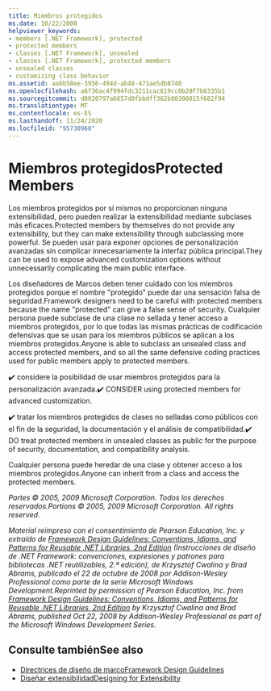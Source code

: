 ```yaml
---
title: Miembros protegidos
ms.date: 10/22/2008
helpviewer_keywords:
- members [.NET Framework], protected
- protected members
- classes [.NET Framework], unsealed
- classes [.NET Framework], protected members
- unsealed classes
- customizing class behavior
ms.assetid: aa0b58ee-3956-494d-ab48-471ae5db8740
ms.openlocfilehash: a6f36ac4f994fdc3211cac619cc0b20f7b0335b1
ms.sourcegitcommit: d8020797a6657d0fbbdff362b80300815f682f94
ms.translationtype: MT
ms.contentlocale: es-ES
ms.lasthandoff: 11/24/2020
ms.locfileid: "95730960"
---
```

# <a name="protected-members"></a><span data-ttu-id="19fa3-102">Miembros protegidos</span><span class="sxs-lookup"><span data-stu-id="19fa3-102">Protected Members</span></span>

<span data-ttu-id="19fa3-103">Los miembros protegidos por sí mismos no proporcionan ninguna extensibilidad, pero pueden realizar la extensibilidad mediante subclases más eficaces.</span><span class="sxs-lookup"><span data-stu-id="19fa3-103">Protected members by themselves do not provide any extensibility, but they can make extensibility through subclassing more powerful.</span></span> <span data-ttu-id="19fa3-104">Se pueden usar para exponer opciones de personalización avanzadas sin complicar innecesariamente la interfaz pública principal.</span><span class="sxs-lookup"><span data-stu-id="19fa3-104">They can be used to expose advanced customization options without unnecessarily complicating the main public interface.</span></span>

 <span data-ttu-id="19fa3-105">Los diseñadores de Marcos deben tener cuidado con los miembros protegidos porque el nombre "protegido" puede dar una sensación falsa de seguridad.</span><span class="sxs-lookup"><span data-stu-id="19fa3-105">Framework designers need to be careful with protected members because the name "protected" can give a false sense of security.</span></span> <span data-ttu-id="19fa3-106">Cualquier persona puede subclase de una clase no sellada y tener acceso a miembros protegidos, por lo que todas las mismas prácticas de codificación defensivas que se usan para los miembros públicos se aplican a los miembros protegidos.</span><span class="sxs-lookup"><span data-stu-id="19fa3-106">Anyone is able to subclass an unsealed class and access protected members, and so all the same defensive coding practices used for public members apply to protected members.</span></span>

 <span data-ttu-id="19fa3-107">✔️ considere la posibilidad de usar miembros protegidos para la personalización avanzada.</span><span class="sxs-lookup"><span data-stu-id="19fa3-107">✔️ CONSIDER using protected members for advanced customization.</span></span>

 <span data-ttu-id="19fa3-108">✔️ tratar los miembros protegidos de clases no selladas como públicos con el fin de la seguridad, la documentación y el análisis de compatibilidad.</span><span class="sxs-lookup"><span data-stu-id="19fa3-108">✔️ DO treat protected members in unsealed classes as public for the purpose of security, documentation, and compatibility analysis.</span></span>

 <span data-ttu-id="19fa3-109">Cualquier persona puede heredar de una clase y obtener acceso a los miembros protegidos.</span><span class="sxs-lookup"><span data-stu-id="19fa3-109">Anyone can inherit from a class and access the protected members.</span></span>

 <span data-ttu-id="19fa3-110">*Partes © 2005, 2009 Microsoft Corporation. Todos los derechos reservados.*</span><span class="sxs-lookup"><span data-stu-id="19fa3-110">*Portions © 2005, 2009 Microsoft Corporation. All rights reserved.*</span></span>

 <span data-ttu-id="19fa3-111">*Material reimpreso con el consentimiento de Pearson Education, Inc. y extraído de [Framework Design Guidelines: Conventions, Idioms, and Patterns for Reusable .NET Libraries, 2nd Edition](https://www.informit.com/store/framework-design-guidelines-conventions-idioms-and-9780321545619) (Instrucciones de diseño de .NET Framework: convenciones, expresiones y patrones para bibliotecas .NET reutilizables, 2.ª edición), de Krzysztof Cwalina y Brad Abrams, publicado el 22 de octubre de 2008 por Addison-Wesley Professional como parte de la serie Microsoft Windows Development.*</span><span class="sxs-lookup"><span data-stu-id="19fa3-111">*Reprinted by permission of Pearson Education, Inc. from [Framework Design Guidelines: Conventions, Idioms, and Patterns for Reusable .NET Libraries, 2nd Edition](https://www.informit.com/store/framework-design-guidelines-conventions-idioms-and-9780321545619) by Krzysztof Cwalina and Brad Abrams, published Oct 22, 2008 by Addison-Wesley Professional as part of the Microsoft Windows Development Series.*</span></span>

## <a name="see-also"></a><span data-ttu-id="19fa3-112">Consulte también</span><span class="sxs-lookup"><span data-stu-id="19fa3-112">See also</span></span>

- [<span data-ttu-id="19fa3-113">Directrices de diseño de marco</span><span class="sxs-lookup"><span data-stu-id="19fa3-113">Framework Design Guidelines</span></span>](index.md)
- [<span data-ttu-id="19fa3-114">Diseñar extensibilidad</span><span class="sxs-lookup"><span data-stu-id="19fa3-114">Designing for Extensibility</span></span>](designing-for-extensibility.md)
